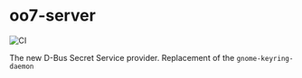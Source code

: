 # oo7-server

![CI](https://github.com/bilelmoussaoui/oo7/workflows/CI/badge.svg)

The new D-Bus Secret Service provider. Replacement of the `gnome-keyring-daemon`
